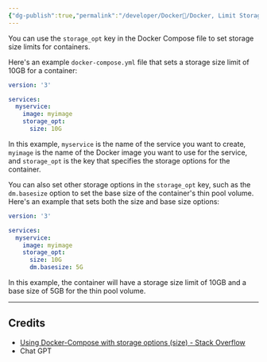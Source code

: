 ```yaml
---
{"dg-publish":true,"permalink":"/developer/Docker🐳/Docker, Limit Storage Space/","created":"2024-02-29T22:19:55.827-06:00","updated":"2024-03-01T00:19:43.000-06:00"}
---
```


You can use the `storage_opt` key in the Docker Compose file to set storage size limits for containers.

Here's an example `docker-compose.yml` file that sets a storage size limit of 10GB for a container:

```yml
version: '3'

services:
  myservice:
    image: myimage
    storage_opt:
      size: 10G
```

In this example, `myservice` is the name of the service you want to create, `myimage` is the name of the Docker image you want to use for the service, and `storage_opt` is the key that specifies the storage options for the container.

You can also set other storage options in the `storage_opt` key, such as the `dm.basesize` option to set the base size of the container's thin pool volume. Here's an example that sets both the size and base size options:

```yml
version: '3'

services:
  myservice:
    image: myimage
    storage_opt:
      size: 10G
      dm.basesize: 5G
```

In this example, the container will have a storage size limit of 10GB and a base size of 5GB for the thin pool volume.

---
## Credits
- [Using Docker-Compose with storage options (size) - Stack Overflow ](https://stackoverflow.com/questions/41521832/using-docker-compose-with-storage-options-size)
- Chat GPT
